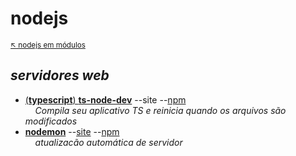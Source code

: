# nodejs 

<sub>[:arrow_upper_left: nodejs em módulos](../readme.md)<sub>

## *servidores web*

- [(**typescript**) **ts-node-dev**](ts-node-dev/readme.md) --site --[npm](https://www.npmjs.com/package/ts-node-dev) <br/> &nbsp;&nbsp;&nbsp;&nbsp;*Compila seu aplicativo TS e reinicia quando os arquivos são modificados* 
- [**nodemon**](nodemon/readme.md) --[site](https://nodemon.io/) --[npm](https://www.npmjs.com/package/nodemon) <br/> &nbsp;&nbsp;&nbsp;&nbsp;*atualizacão automática de servidor* 


<sup></sup>
---


